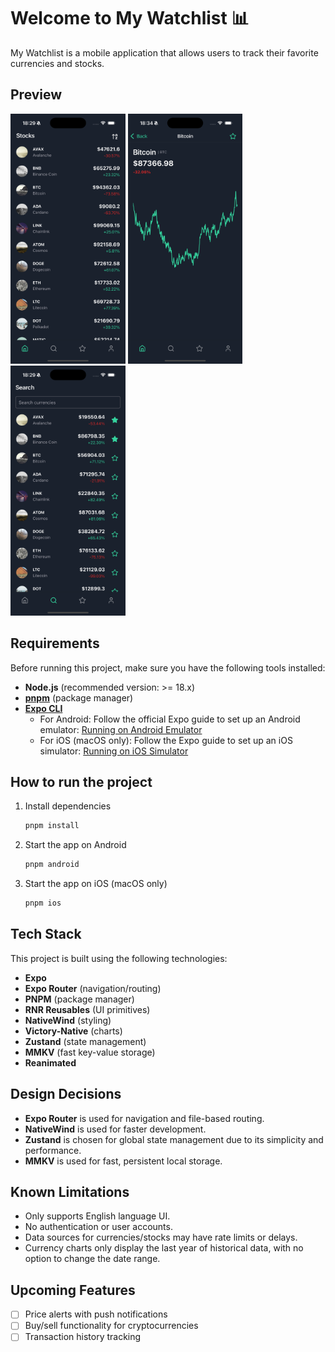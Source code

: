# Welcome to My Watchlist 📊

My Watchlist is a mobile application that allows users to track their favorite currencies and stocks.

## Preview

<img alt="Home" height="400" src="./.github/images/home.png" />
<img alt="Currency" height="400" src="./.github/images/currency.png" />
<img alt="Search" height="400" src="./.github/images/search.png" />

## Requirements

Before running this project, make sure you have the following tools installed:

- **Node.js** (recommended version: >= 18.x)
- **[pnpm](https://pnpm.io/installation)** (package manager)
- **[Expo CLI](https://docs.expo.dev/get-started/installation/)**
  - For Android: Follow the official Expo guide to set up an Android emulator: [Running on Android Emulator](https://docs.expo.dev/workflow/android-studio-emulator/)
  - For iOS (macOS only): Follow the Expo guide to set up an iOS simulator: [Running on iOS Simulator](https://docs.expo.dev/workflow/ios-simulator/)

## How to run the project

1. Install dependencies

   ```bash
   pnpm install
   ```

2. Start the app on Android

   ```bash
   pnpm android
   ```

3. Start the app on iOS (macOS only)

   ```bash
   pnpm ios
   ```

## Tech Stack

This project is built using the following technologies:

- **Expo**
- **Expo Router** (navigation/routing)
- **PNPM** (package manager)
- **RNR Reusables** (UI primitives)
- **NativeWind** (styling)
- **Victory-Native** (charts)
- **Zustand** (state management)
- **MMKV** (fast key-value storage)
- **Reanimated**

## Design Decisions

- **Expo Router** is used for navigation and file-based routing.
- **NativeWind** is used for faster development.
- **Zustand** is chosen for global state management due to its simplicity and performance.
- **MMKV** is used for fast, persistent local storage.

## Known Limitations

- Only supports English language UI.
- No authentication or user accounts.
- Data sources for currencies/stocks may have rate limits or delays.
- Currency charts only display the last year of historical data, with no option to change the date range.

## Upcoming Features

- [ ] Price alerts with push notifications
- [ ] Buy/sell functionality for cryptocurrencies
- [ ] Transaction history tracking
